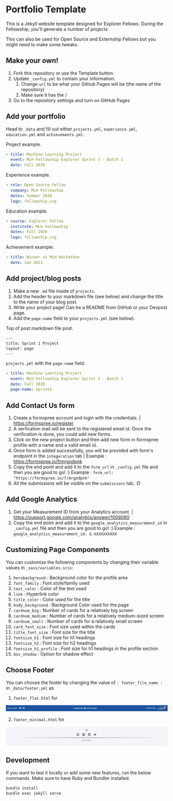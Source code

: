 # Portfolio Template

This is a Jekyll website template designed for Explorer Fellows. During the Fellowship, you'll generate a number of projects 

This can also be used for Open Source and Externship Fellows but you might need to make some tweaks.

## Make your own!

1. Fork this repository or use the Template button.
2. Update `_config.yml` to contain your information.
    1. Change `url` to be what your Github Pages will be (the name of the repository)
    2. Make sure it has the /
3. Go to the repository settings and turn on GitHub Pages

## Add your portfolio

Head to `_data` and fill out either `projects.yml`, `experience.yml`, `education.yml` and `achievements.yml`.

Project example.
```yaml
- title: Machine Learning Project
  event: MLH Fellowship Explorer Sprint 3 - Batch 1
  date: Fall 2020
```

Experience example.
```yaml
- role: Open Source Fellow
  company: MLH Fellowship
  dates: Summer 2020
  logo: fellowship.svg
```

Education example.
```yaml
- course: Explorer Fellow
  institute: MLH Fellowship
  dates: Fall 2020
  logo: fellowship.svg
```

Achievement example.
```yaml
- title: Winner at MLH Hackathon
  date: Jan 2021
```

## Add project/blog posts

1. Make a new `.md` file inside of `projects`.
2. Add the header to your markdown file (see below) and change the title to the name of your blog post.
3. Write your project page! Can be a README from GitHub or your Devpost page.
4. Add the `page-name` field to your `projects.yml` (see below).

Top of post markdown file post.
```
---
title: Sprint 1 Project
layout: page
---
```

`projects.yml` with the `page-name` field.

```yaml
- title: Machine Learning Project
  event: MLH Fellowship Explorer Sprint 3 - Batch 1
  date: Fall 2020
  page-name: Sprint1
```
## Add Contact Us form

1. Create a formspree account and login with the credentials. | https://formspree.io/register
2. A verfication mail will be sent to the registered email id. Once the verification is done, you could add new forms.
3. Click on the new project button and then add new form in formspree profile with a name and a valid email id.
4. Once form is added successfully, you will be provided with form's endpoint in the `integeration` tab | 
    Example : https://formspree.io/f/mrgodpnk
5. Copy the end point and add it to the `form_url` in `_config.yml` file and then you are good to go! :)
    Example : `form_url: "https://formspree.io/f/mrgodpnk"`
6. All the submissions will be visible on the `submissions` tab. :D

## Add Google Analytics

1. Get your Measurement ID from your Analytics account. | https://support.google.com/analytics/answer/1008080
2. Copy the end point and add it to the `google_analytics_measurement_id` in `_config.yml` file and then you are good to go! :)
    Example : `google_analytics_measurement_id: G-XXXXXXXXXX`

## Customizing Page Components

You can customize the following components by changing their variable values in `_sass/variables.scss`:
1. `herobackground` : Background color for the profile area
2. `font_family` : Font style/family used
3. `text_color` : Color of the text used
4. `link` : Hyperlink color
5. `title_color` : Color used for the title
6. `body_background` : Background Color used for the page
7. `cardnum_big` : Number of cards for a relatively big screen
8. `cardnum_medium` : Number of cards for a relatively medium-sized screen
9. `cardnum_small` : Number of cards for a relatively small screen
10. `card_font_size` : Font size used within the cards
11. `title_font_size` : Font size for the title
12. `fontsize_h1` : Font size for h1 headings
13. `fontsize_h2` : Font size for h2 headings
14. `fontsize_h1_profile` : Font size for h1 headings in the profile section
15. `box_shadow`  :  Option for shadow effect

## Choose Footer

You can choose the footer by changing the value of `- footer_file_name :` in `_data/footer.yml` as

1. `footer_flat.html` for

![footer_flat](/assets/img/footer_flat.png)

2. `footer_minimal.html` for 

![footer_minimal](/assets/img/footer_minimal.png)

## Development

If you want to test it locally or add some new features, run the below commands. Make sure to have Ruby and Bundler installed.

```
bundle install
bundle exec jekyll serve
```
